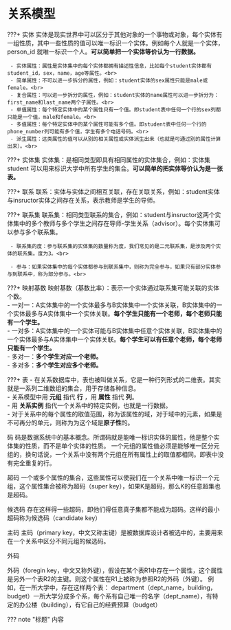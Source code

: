 
# 关系模型




???+ 实体
     实体是现实世界中可以区分于其他对象的一个事物或对象，每个实体有一组性质，其中一些性质的值可以唯一标识一个实体。例如每个人就是一个实体，person_id 就唯一标识一个人。**可以简单把一个实体等价认为一行数据。** <br>
     
     - 实体属性：属性是实体集中的每个实体都拥有描述性信息，比如每个student实体都有 student_id，sex，name，age等属性。<br>
     - 简单属性：不可以进一步拆分的属性，例如：student实体的sex属性只能是male或female。<br>
     - 复合属性：可以进一步拆分的属性，例如：student实体的name属性可以进一步拆分为：first_name和last_name两个子属性。<br>
     - 单值属性：每个特定实体中的某个属性只有一个值。即student表中任何一个行的sex列都只能是一个值，male和female。<br>
     - 多值属性：每个特定实体中的某个属性可能有多个值。即student表中任何一个行的phone_number列可能有多个值，学生有多个电话号码。<br>
     - 派生属性：这类属性的值可以从别的相关属性或实体派生出来（也就是可通过别的属性计算出来）。<br>

???+ 实体集
     实体集：是相同类型即具有相同属性的实体集合，例如：实体集 student 可以用来标识大学中所有学生的集合。**可以简单的把实体等价认为是一张表。**


???+ 联系
     联系：实体与实体之间相互关联，存在关联关系，例如：student实体与insructor实体之间存在关系，表示教师是学生的导师。<br>

???+ 联系集
     联系集：相同类型联系的集合，例如：student与insructor这两个实体集中的多个教师与多个学生之间存在导师-学生关系（advisor）。每个实体集可以参与多个联系集。<br>

     - 联系集的度：参与联系集的实体集的数量称为度，我们常见的是二元联系集，是涉及两个实体的联系集。度为3。<br>

     - 参与：如果实体集中的每个实体都参与到联系集中，则称为完全参与，如果只有部分实体参与到联系中，称为部分参与。<br>


???+ 映射基数
     映射基数（基数比率）：表示一个实体通过联系集可能关联的实体个数。<br>
     - 一对一：A实体集中的一个实体最多与B实体集中一个实体关联，B实体集中的一个实体最多与A实体集中一个实体关联。**每个学生只能有一个老师，每个老师只能有一个学生。**<br>
     - 一对多：A实体集中的一个实体可能与B实体集中任意个实体关联，B实体集中的一个实体最多与A实体集中一个实体关联。**每个学生可以有任意个老师，每个老师只能有一个学生。**<br>
     - 多对一：**多个学生对应一个老师。**<br>
     - 多对多：**多个学生对应多个老师。**<br>







???+ 表
     - 在关系数据库中，表也被叫做关系，它是一种行列形式的二维表。其实就是一系列二维数组的集合，用于存储各种信息。<br>
     - 关系模型中用 **元组** 指代 **行** ，用 **属性** 指代 **列**。<br>
     - 用 **关系实例** 指代一个关系中的特定实例，也就是一行数据。<br>
     - 对于关系中的每个属性的取值范围，称为该属性的域，对于域中的元素，如果是不可再分的单元，则称为为这个域是**原子性**的。<br>






码
码是数据系统中的基本概念。所谓码就是能唯一标识实体的属性，他是整个实体集的性质，而不是单个实体的性质。
一个元组的属性值必须是能够唯一区分元组的，换句话说，一个关系中没有两个元组在所有属性上的取值都相同。即表中没有完全重复的行。

超码
一个或多个属性的集合，这些属性可以使我们在一个关系中唯一标识一个元组，这个属性集合被称为超码（super key），如果K是超码，那么K的任意超集也是超码。

候选码
存在这样得一些超码，即他们得任意真子集都不能成为超码。这样的最小超码称为候选码（candidate key）

主码
主码（primary key，中文又称主键）是被数据库设计者被选中的，主要用来在一个关系中区分不同元组的候选码。

外码

外码（foregin key，中文又称外键），假设在某个表R1中存在一个属性，这个属性是另外一个表R2的主键。则这个属性在R1上被称为参照R2的外码（外键）。
例如，在一所大学中，存在这样两个表：
department（dept_name，building，budget）一所大学分成多个系，每个系有自己唯一的名字（dept_name），有特定的办公楼（building），有它自己的经费预算（budget）



??? note "标题"
    内容